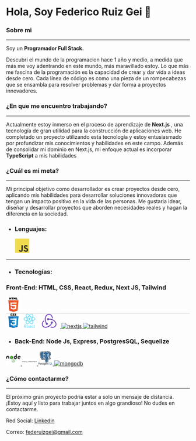 ### <h1>Hola, Soy Federico Ruiz Gei 👋</h1>
### <h3>Sobre mi</h3>
---
<p>Soy un <strong> Programador Full Stack.</strong></p>
<p>Descubri el mundo de la programacion hace 1 año y medio, a medida que más me voy adentrando en este mundo, más maravillado estoy.
Lo que más me fascina de la programación es la capacidad de crear y dar vida a ideas desde cero. Cada línea de código es como una pieza de un rompecabezas que se ensambla para resolver problemas y dar forma a proyectos innovadores.</p>

### <h3>¿En que me encuentro trabajando?</h3>
___
<p>Actualmente estoy inmerso en el proceso de aprendizaje de <strong>Next.js</strong> , una tecnología de gran utilidad para la construcción de aplicaciones web. He completado un proyecto utilizando esta tecnología y estoy entusiasmado por profundizar mis conocimientos y habilidades en este campo. Además de consolidar mi dominio en Next.js, mi enfoque actual es incorporar <strong>TypeScript</strong> a mis habilidades</p>

### <h3>¿Cuál es mi meta?</h3>
---
<p>Mi principal objetivo como desarrollador es crear proyectos desde cero, aplicando mis habilidades para desarrollar soluciones innovadoras que tengan un impacto positivo en la vida de las personas. Me gustaria idear, diseñar y desarrollar proyectos que aborden necesidades reales y hagan la diferencia en la sociedad.</p>

- <h3 align="left">Lenguajes:</h3> <p align="left"> <a href="https://developer.mozilla.org/en-US/docs/Web/JavaScript" target="_blank" rel="noreferrer"> <img src="https://raw.githubusercontent.com/devicons/devicon/master/icons/javascript/javascript-original.svg" alt="javascript" width="40" height="40"/> </a> </p>
---

- <h3 align="left" marginBottom="3px">Tecnologías:</h3>
### Front-End: HTML, CSS, React, Redux, Next JS, Tailwind
  <a href="https://www.w3.org/html/" target="_blank" rel="noreferrer" style="display: block; border-bottom: 1px solid #ccc; padding-rigth: 5px;"> <img src="https://raw.githubusercontent.com/devicons/devicon/master/icons/html5/html5-original-wordmark.svg" alt="html5" width="40" height="40"/> </a>
  <a href="https://www.w3schools.com/css/" target="_blank" rel="noreferrer"> <img src="https://raw.githubusercontent.com/devicons/devicon/master/icons/css3/css3-original-wordmark.svg" alt="css3" width="40" height="40"/></a>
  <a href="https://reactjs.org/" target="_blank" rel="noreferrer"> <img src="https://raw.githubusercontent.com/devicons/devicon/master/icons/react/react-original-wordmark.svg" alt="react" width="40" height="40" style="margin-right: 10px;" /></a>
  <a href="https://redux.js.org" target="_blank" rel="noreferrer"> <img src="https://raw.githubusercontent.com/devicons/devicon/master/icons/redux/redux-original.svg" alt="redux" width="40" height="40" style="margin-right: 10px;" /> </a>
  <a href="https://nextjs.org/" target="_blank" rel="noreferrer"> <img src="https://cdn.worldvectorlogo.com/logos/nextjs-2.svg" alt="nextjs" width="40" height="40"/> </a>
  <a href="https://tailwindcss.com/" target="_blank" rel="noreferrer"> <img src="https://www.vectorlogo.zone/logos/tailwindcss/tailwindcss-icon.svg" alt="tailwind" width="40" height="40"/> </a> 
  
- ### Back-End: Node Js, Express, PostgresSQL, Sequelize
<a href="https://nodejs.org" target="_blank" rel="noreferrer"> <img src="https://raw.githubusercontent.com/devicons/devicon/master/icons/nodejs/nodejs-original-wordmark.svg" alt="nodejs" width="40" height="40"/> </a> 
<a href="https://expressjs.com" target="_blank" rel="noreferrer"> <img src="https://raw.githubusercontent.com/devicons/devicon/master/icons/express/express-original-wordmark.svg" alt="express" width="40" height="20"/> </a> 
<a href="https://www.postgresql.org" target="_blank" rel="noreferrer"> <img src="https://raw.githubusercontent.com/devicons/devicon/master/icons/postgresql/postgresql-original-wordmark.svg" alt="postgresql" width="40" height="40"/> </a>
<a href="https://www.mongodb.com/" target="_blank" rel="noreferrer"> <img src="https://upload.wikimedia.org/wikipedia/commons/thumb/9/93/MongoDB_Logo.svg/2560px-MongoDB_Logo.svg.png" alt="mongodb" width="75" height="40"/> </a>

### <h3>¿Cómo contactarme?</h3>
---
<p>El próximo gran proyecto podría estar a solo un mensaje de distancia. ¡Estoy aquí y listo para trabajar juntos en algo grandioso! No dudes en contactarme.</p>
<p>Red Social: <a href="https://www.linkedin.com/in/federico-ruiz-gei/" target="_blank" align="center"> Linkedin </a> </p>
<p>Correo: <a href="mailto:lucasdelgado.dev@gmail.com" target="_blank" align="center">federuizgei@gmail.com</a> </p> 
